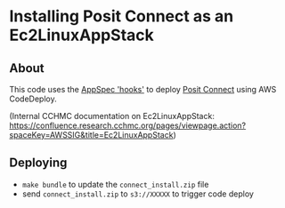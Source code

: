 # Installing Posit Connect as an Ec2LinuxAppStack

## About

This code uses the [AppSpec 'hooks'](https://docs.aws.amazon.com/codedeploy/latest/userguide/reference-appspec-file-structure-hooks.html#appspec-hooks-server) to deploy [Posit Connect](https://docs.posit.co/rsc/manual-install/) using AWS CodeDeploy. 

(Internal CCHMC documentation on Ec2LinuxAppStack: https://confluence.research.cchmc.org/pages/viewpage.action?spaceKey=AWSSIG&title=Ec2LinuxAppStack)

## Deploying

- `make bundle` to update the `connect_install.zip` file
- send `connect_install.zip` to `s3://XXXXX` to trigger code deploy
